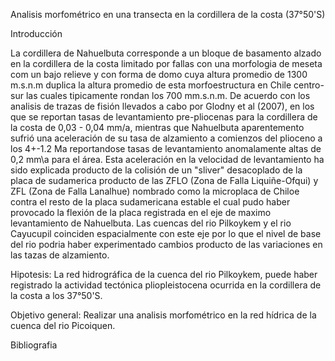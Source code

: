 Analisis morfométrico en una transecta en la cordillera de la costa (37°50'S)

Introducción

La cordillera de Nahuelbuta corresponde a un bloque de basamento alzado en la cordillera de la costa limitado por fallas con una morfologia de meseta com un bajo relieve y con forma de domo cuya altura promedio de 1300 m.s.n.m duplica la altura promedio de esta morfoestructura en Chile centro-sur las cuales tipicamente rondan los 700 mm.s.n.m. De acuerdo con los analisis de trazas de fisión llevados a cabo por Glodny et al (2007), en los que se reportan tasas de levantamiento pre-pliocenas para la cordillera de la costa de 0,03 - 0,04 mm/a,
mientras que Nahuelbuta aparentemento sufrió una aceleración de su tasa de alzamiento a comienzos del plioceno a los 4+-1.2 Ma reportandose tasas de levantamiento anomalamente altas de 0,2 mm\a para el área. Esta aceleración en la velocidad de levantamiento ha sido explicada producto de la colisión de un "sliver" desacoplado de la placa de sudamerica producto de las ZFLO (Zona de Falla Liquiñe-Ofqui) y ZFL (Zona de Falla Lanalhue) nombrado como la microplaca de Chiloe contra el resto de la placa sudamericana estable el cual pudo haber provocado la flexión de la placa registrada en el eje de maximo levantamiento de Nahuelbuta. Las cuencas del rio Pilkoykem y el rio Cayucupil coinciden espacialmente con este eje por lo que el nivel de base del rio podria haber experimentado cambios producto de las variaciones en las tazas de alzamiento.

Hipotesis: La red hidrográfica de la cuenca del rio Pilkoykem, puede haber registrado la actividad tectónica pliopleistocena ocurrida en la cordillera de la costa a los 37°50'S.

Objetivo general: Realizar una analisis morfométrico en la red hídrica de la cuenca del rio Picoiquen.

Bibliografia

